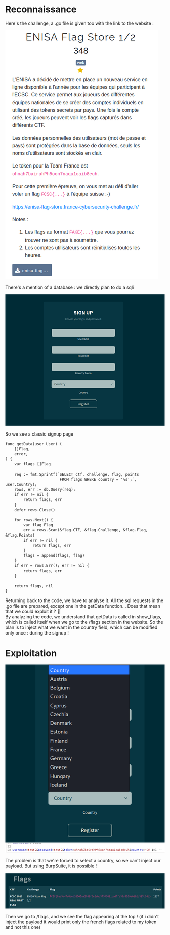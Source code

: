 # Reconnaissance

Here's the challenge, a .go file is given too with the link to the website :  

![1-0](1-0.png)  

There's a mention of a database : we directly plan to do a sqli

![1-1](1-1.png)  

So we see a classic signup page  

```
func getData(user User) (
    []Flag,
    error,
) {
    var flags []Flag

    req := fmt.Sprintf(`SELECT ctf, challenge, flag, points
                        FROM flags WHERE country = '%s';`, user.Country);
    rows, err := db.Query(req);
    if err != nil {
        return flags, err
    }
    defer rows.Close()

    for rows.Next() {
        var flag Flag
        err = rows.Scan(&flag.CTF, &flag.Challenge, &flag.Flag, &flag.Points)
        if err != nil {
            return flags, err
        }
        flags = append(flags, flag)
    }
    if err = rows.Err(); err != nil {
        return flags, err
    }

    return flags, nil
}
```

Returning back to the code, we have to analyse it. All the sql requests in the .go file are prepared, except one in the getData function... Does that mean that we could exploit it ? 👀  
By analyzing the code, we understand that getData is called in show_flags, which is called itself when we go to the /flags section in the website. So the plan is to inject what we want in the country field, which can be modified only once : during the signup !  

# Exploitation

![1-1.5](1-1.5.png) 
![1-2](1-2.png) 

The problem is that we're forced to select a country, so we can't inject our payload. But using BurpSuite, it is possible !

![1-3](1-3.png)  

Then we go to /flags, and we see the flag appearing at the top ! (if i didn't inject the payload it would print only the french flags related to my token and not this one) 
